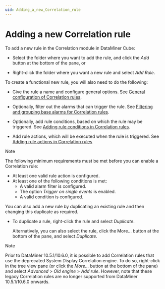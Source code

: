 ```yaml
---
uid: Adding_a_new_Correlation_rule
---
```


# Adding a new Correlation rule

To add a new rule in the Correlation module in DataMiner Cube:

- Select the folder where you want to add the rule, and click the *Add* button at the bottom of the pane, or

- Right-click the folder where you want a new rule and select *Add Rule*.

To create a functional new rule, you will also need to do the following:

- Give the rule a name and configure general options. See [General configuration of Correlation rules](xref:General_configuration_of_Correlation_rules).

- Optionally, filter out the alarms that can trigger the rule. See [Filtering and grouping base alarms for Correlation rules](xref:Filtering_and_grouping_base_alarms_for_Correlation_rules).

- Optionally, add rule conditions, based on which the rule may be triggered. See [Adding rule conditions in Correlation rules](xref:Adding_rule_conditions_in_Correlation_rules).

- Add rule actions, which will be executed when the rule is triggered. See [Adding rule actions in Correlation rules](xref:Adding_rule_actions_in_Correlation_rules).

> [!NOTE]
> The following minimum requirements must be met before you can enable a Correlation rule:
>
> - At least one valid rule action is configured.
> - At least one of the following conditions is met:
>   - A valid alarm filter is configured.
>   - The option *Trigger on single events* is enabled.
>   - A valid condition is configured.

You can also add a new rule by duplicating an existing rule and then changing this duplicate as required.

- To duplicate a rule, right-click the rule and select *Duplicate*.

  Alternatively, you can also select the rule, click the More... button at the bottom of the pane, and select *Duplicate*.

> [!NOTE]
> Prior to DataMiner 10.5.1/10.6.0<!--RN 40834-->, it is possible to add Correlation rules that use the deprecated System Display Correlation engine. To do so, right-click in the tree view pane (or click the *More...* button at the bottom of the pane) and select *Advanced* > *Old engine* > *Add rule*. However, note that these legacy Correlation rules are no longer supported from DataMiner 10.5.1/10.6.0 onwards.
